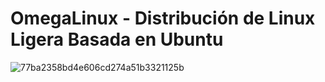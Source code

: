 # OmegaLinux - Distribución de Linux Ligera Basada en Ubuntu

![77ba2358bd4e606cd274a51b3321125b](https://github.com/user-attachments/assets/4dff06dc-07ac-4456-9bef-520240a31ab9)
